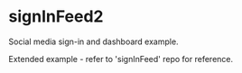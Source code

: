 # signInFeed2
Social media sign-in and dashboard example.

Extended example - refer to 'signInFeed' repo for reference.
